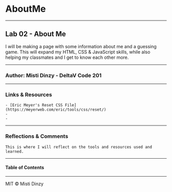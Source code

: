 # AboutMe

_____

## Lab 02 - About Me

I will be making a page with some information about me and a guessing game.
This will expand my HTML, CSS & JavaScript skills, while also helping my classmates and I get to know each other more.

_____

### Author: Misti Dinzy - DeltaV Code 201

_____

### Links & Resources

    - [Eric Meyer's Reset CSS File](https://meyerweb.com/eric/tools/css/reset/)
    - 
    - 

_____

### Reflections & Comments

    This is where I will reflect on the tools and resources used and learned. 

_____

#### Table of Contents 





_____

MIT © Misti Dinzy
